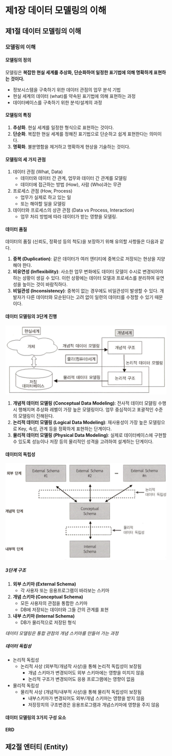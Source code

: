 # 제1장 데이터 모델링의 이해

## 제1절 데이터 모델링의 이해

### 모델링의 이해

#### 모델링의 정의

모델링은 __복잡한 현실 세계를 추상화, 단순화하여 일정한 표기법에 의해 명확하게 표현하는 것이다.__

- 정보시스템을 구축하기 위한 데이터 관점의 업무 분석 기법
- 현실 세계의 데이터 (what)를 약속된 표기법에 의해 표현하는 과정
- 데이터베이스를 구축하기 위한 분석/설계의 과정

#### 모델링의 특징

1. __추상화__. 현실 세계를 일정한 형식으로 표현하는 것이다.
2. __단순화__. 복잡한 현실 세계를 정해진 표기법으로 단순하고 쉽게 표현한다는 의미이다.
3. __명확화__. 불분명함을 제거하고 명확하게 현상을 기술하는 것이다.

#### 모델링의 세 가지 관점

1. 데이터 관점 (What, Data)
   - 데이터와 데이터 간 관계, 업무와 데이터 간 관계를 모델링
   - 데이터에 접근하는 방법 (How), 사람 (Who)과는 무관
2. 프로세스 관점 (How, Process)
   - 업무가 실제로 하고 있는 일
   - 또는 해야할 일을 모델링
3. 데이터와 프로세스의 상관 관점 (Data vs Process, Interaction)
   - 업무 처리 방법에 따라 데이터가 받는 영향을 모델링.

#### 데이터 품질

데이터의 품질 (신뢰도, 정확성 등의 척도)을 보장하기 위해 유의할 사항들은 다음과 같다.

1. __중복 (Duplication)__: 같은 데이터가 여러 엔티티에 중복으로 저장되는 현상을 지양해야 한다.
2. __비유연성 (Inflexibility)__: 사소한 업무 변화에도 데이터 모델이 수시로 변경되어야 하는 상황이 생길 수 있다. 이런 상황에는 데이터 모델과 프로세스를 분리하여 유연성을 높이는 것이 바람직하다.
3. __비일관성 (Inconsistency)__: 중복이 없는 경우에도 비일관성이 발생할 수 있다. 개발자가 다른 데이터와 모순된다는 고려 없이 일련의 데이터를 수정할 수 있기 때문이다.

#### 데이터 모델링의 3단계 진행

![modeling 3 steps](../../../assets/modeling-3-steps.png)

1. __개념적 데이터 모델링 (Conceptual Data Modeling)__: 전사적 데이터 모덿링 수행 시 행해지며 추상화 레벨이 가장 높은 모델링이다. 업무 중심적이고 포괄적인 수준의 모델링이 진해된다.
2. __논리적 데이터 모델링 (Logical Data Modeling)__: 재사용성이 가장 높은 모델링으로 Key, 속성, 관계 등을 정확하게 표현하는 단계이다.
3. __물리적 데이터 모델링 (Physical Data Modeling)__: 실제로 데이터베이스에 구현할 수 있도록 성능이나 저장 등의 물리적인 성격을 고려하여 설계하는 단계이다.

#### 데이터의 독립성

![3단계 스키마 구조](../../../assets/schema-layers.png)

##### 3단계 구조

1. __외부 스키마 (External Schema)__
   - 각 사용자 또는 응용프로그램이 바라보는 스키마 
2. __개념 스키마 (Conceptual Schema)__
   - 모든 사용자의 관점을 통합한 스키마
   - DB에 저장되는 데이터와 그들 간의 관계를 표현
3. __내부 스키마 (Internal Schema)__
   - DB가 물리적으로 저장된 형식

_데이터 모델링은 통합 관점의 개념 스키마를 만들어 가는 과정_

##### 데이터 독립성

- 논리적 독립성
  - 논리적 사상 (외부적/개념작 사상)을 통해 논리적 독립성이 보장됨
    - 개념 스키마가 변경되어도 외부 스키마에는 영향을 미치지 않음
    - 논리적 구조가 변경되어도 응용 프로그램에는 영향이 없음
- 물리적 독립성
  - 물리적 사상 (개념적/내부적 사상)을 통해 물리적 독립성이 보장됨
    - 내부스키마가 변경되어도 외부/개념 스키마는 영향을 받지 않음
    - 저장장치의 구조변경은 응용프로그램과 개념스키마에 영향을 주지 않음

#### 데이터 모델링의 3가지 구성 요소

#### ERD

## 제2절 엔터티 (Entity)
